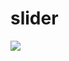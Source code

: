 # slider

<img src="// https://res.cloudinary.com/dbu3ntrbw/image/upload/v1656689576/Capture_d_e%CC%81cran_2022-07-01_a%CC%80_17.32.43_wuuqxo.png
">
